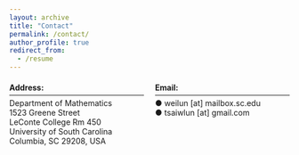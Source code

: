 ```yaml
---
layout: archive
title: "Contact"
permalink: /contact/
author_profile: true
redirect_from:
  - /resume
---
```

<div style="margin-bottom: 20px; display: block;"></div>

<div style="display: flex; justify-content: space-between;">

  <div style="flex-basis: 48%;">
    <span style="font-size: 1em; font-weight: bold;">Address:</span>
    <hr style="margin: 5px 0;">
    Department of Mathematics<br>
    1523 Greene Street<br>
    LeConte College Rm 450<br>
    University of South Carolina<br>
    Columbia, SC 29208, USA
  </div>

  <div style="flex-basis: 48%;">
    <span style="font-size: 1em; font-weight: bold;">Email:</span>
    <hr style="margin: 5px 0;">
● weilun  [at]  mailbox.sc.edu<br>
  ● tsaiwlun  [at]  gmail.com
  </div>

</div>
